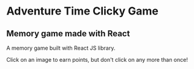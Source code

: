 # Adventure Time Clicky Game

## Memory game made with React

A memory game built with React JS library. 

Click on an image to earn points, but don't click on any more than once!
